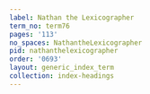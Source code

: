 ```yaml
---
label: Nathan the Lexicographer
term_no: term76
pages: '113'
no_spaces: NathantheLexicographer
pid: nathanthelexicographer
order: '0693'
layout: generic_index_term
collection: index-headings
---
```


